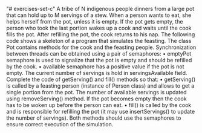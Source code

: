 "# exercises-set-c" 
    A tribe of N indigenous people dinners from a large pot that can hold up to M servings of a
    stew. When a person wants to eat, she helps herself from the pot, unless it is empty. If the pot
    gets empty, the person who took the last portion wakes up a cook and waits until the cook fills
    the pot. After refilling the pot, the cook returns to his nap.
    The following code shows a skeleton of a program that simulates the feasting. The class Pot
    contains methods for the cook and the feasting people. Synchronization between threads can be
    obtained using a pair of semaphores:
    • emptyPot semaphore is used to signalize that the pot is empty and should be refilled by the
    cook.
    • available semaphore has a positive value if the pot is not empty.
    The current number of servings is hold in servingsAvailable field.
    Complete the code of getServing() and fill() methods so that:
    • getServing() is called by a feasting person (instance of Person class) and allows to
    get a single portion from the pot. The number of available servings is updated using
    removeServing() method. If the pot becomes empty then the cook has to be woken up
    before the person can eat.
    • fill() is called by the cook and is responsible for refilling the pot (it may use insertServings()
    to update the number of servings).
    Both methods should use the semaphores to ensure correct execution of the simulation.